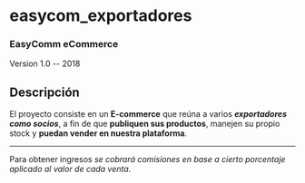 ﻿# easycom_exportadores

### EasyComm eCommerce


Version 1.0 -- 2018

Descripción
-----------

El proyecto consiste en un **E-commerce** que reúna a varios **_exportadores como socios_**, a fin de que **publiquen sus productos**, manejen su propio stock y **puedan vender en nuestra plataforma**. 
***
Para obtener ingresos *se cobrará comisiones en base a cierto porcentaje aplicado al valor de cada venta*.



